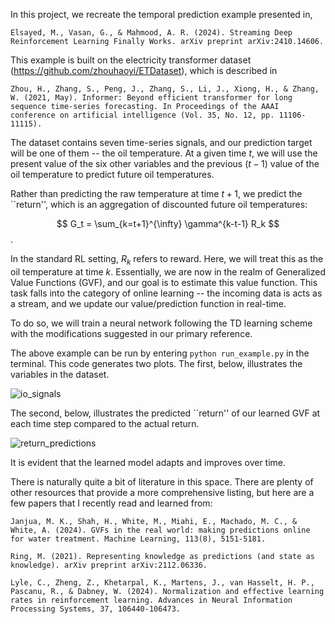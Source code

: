 In this project, we recreate the temporal prediction example presented in,

```Elsayed, M., Vasan, G., & Mahmood, A. R. (2024). Streaming Deep Reinforcement Learning Finally Works. arXiv preprint arXiv:2410.14606.```

This example is built on the electricity transformer dataset (https://github.com/zhouhaoyi/ETDataset), which is described in

```Zhou, H., Zhang, S., Peng, J., Zhang, S., Li, J., Xiong, H., & Zhang, W. (2021, May). Informer: Beyond efficient transformer for long sequence time-series forecasting. In Proceedings of the AAAI conference on artificial intelligence (Vol. 35, No. 12, pp. 11106-11115).```

The dataset contains seven time-series signals, and our prediction target will be one of them -- the oil temperature.
At a given time $t$, we will use the present value of the six other variables and the previous ($t-1$) value of the oil temperature to predict future oil temperatures.

Rather than predicting the raw temperature at time $t+1$, we predict the ``return'', which is an aggregation of discounted future oil temperatures:

$$ G_t = \sum_{k=t+1}^{\infty} \gamma^{k-t-1} R_k $$.

In the standard RL setting, $R_k$ refers to reward. Here, we will treat this as the oil temperature at time $k$.
Essentially, we are now in the realm of Generalized Value Functions (GVF), and our goal is to estimate this value function.
This task falls into the category of online learning -- the incoming data is acts as a stream, and we update our value/prediction function in real-time.

To do so, we will train a neural network following the TD learning scheme with the modifications suggested in our primary reference.

The above example can be run by entering ```python run_example.py``` in the terminal. This code generates two plots.
The first, below, illustrates the variables in the dataset.

![io_signals](https://github.com/user-attachments/assets/d2fd7297-022b-43b0-ac37-511d8dd502b2)

The second, below, illustrates the predicted ``return'' of our learned GVF at each time step compared to the actual return.

![return_predictions](https://github.com/user-attachments/assets/952506fc-de95-4c8e-a3ae-208db5e1dcbb)

It is evident that the learned model adapts and improves over time.

There is naturally quite a bit of literature in this space. There are plenty of other resources that provide a more comprehensive listing, but here are a few papers that I recently read and learned from:

```Janjua, M. K., Shah, H., White, M., Miahi, E., Machado, M. C., & White, A. (2024). GVFs in the real world: making predictions online for water treatment. Machine Learning, 113(8), 5151-5181.```

```Ring, M. (2021). Representing knowledge as predictions (and state as knowledge). arXiv preprint arXiv:2112.06336.```

```Lyle, C., Zheng, Z., Khetarpal, K., Martens, J., van Hasselt, H. P., Pascanu, R., & Dabney, W. (2024). Normalization and effective learning rates in reinforcement learning. Advances in Neural Information Processing Systems, 37, 106440-106473.```
